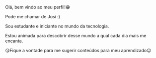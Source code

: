 Olá, bem vindo ao meu perfil!😁

Pode me chamar de Josi :) 

Sou estudante e iniciante no mundo da tecnologia. 

Estou animada para descobrir desse mundo a qual cada dia mais me encanta.

😘Fique a vontade para me sugerir conteúdos para meu aprendizado😉
